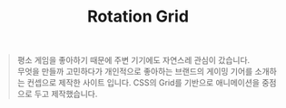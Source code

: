 <h1 align="center"> Rotation Grid</h1><br>

>평소 게임을 좋아하기 때문에 주변 기기에도 자연스레 관심이 갔습니다.<br>
>무엇을 만들까 고민하다가 개인적으로 좋아하는 브랜드의 게이밍 기어를 소개하는 컨셉으로 제작한 사이트 입니다. 
>CSS의 Grid를 기반으로 애니메이션을 중점으로 두고 제작했습니다.


